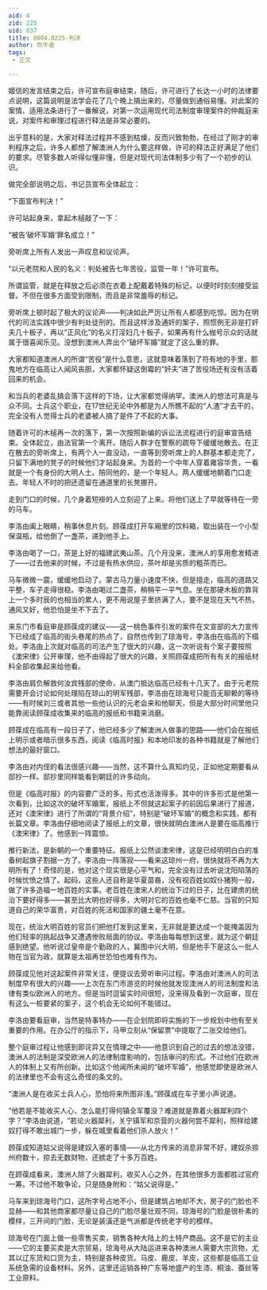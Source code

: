 ```yaml
---
aid: 4
zid: 225
uid: 837
title: 0004.0225-判决
author: 吹牛者
tags: 
 - 正文

---
```




  姬信的发言结束之后，许可宣布庭审结束，随后，许可进行了长达一小时的法律要点说明，这篇说明是法学会花了几个晚上搞出来的，尽量做到通俗易懂。对此案的案情、适用法条进行了一番解说，对第一次运用现代司法制度审理案件的仲裁庭来说，对案件和审理过程进行释法是非常必要的。

  出乎意料的是，大家对释法过程并不感到枯燥，反而兴致勃勃，在经过了刚才的审判程序之后，许多人都想了解澳洲人为什么要这样做，许可的释法正好满足了他们的要求。尽管多数人听得似懂非懂，但是对现代司法体制多少有了一个初步的认识。

  做完全部说明之后，书记员宣布全体起立：

  “下面宣布判决！”

  许可站起身来，拿起木槌敲了一下：

  “被告‘破坏军婚’罪名成立！”

  旁听席上所有人发出一声叹息和议论声。

  “以元老院和人民的名义：判处被告七年苦役，监管一年！”许可宣布。

  所谓监管，就是在释放之后必须在衣着上配戴着特殊的标记，以便时时刻刻接受监督。不但在很多方面受到限制，而且是非常羞辱的标记。

  旁听席上顿时起了极大的议论声——判决如此严厉让所有人都感到吃惊。因为在明代的司法实践中很少有判处徒刑的。而且这样涉及通奸的案子，照惯例无非是打奸夫几十板子，再以“正风化”的名义打淫妇几十板子，如果再有什么枷号示众的话就属于很喜闻乐见。没想到澳洲人弄出个“破坏军婚”就定了这么重的罪。

  大家都知道澳洲人的所谓“苦役”是什么意思，这就意味着落到了符有地的手里，那鬼地方在临高让人闻风丧胆，大家都怀疑这倒霉的“奸夫”进了苦役场还有没有活着回来的机会。

  和当兵的老婆乱搞会落下这样的下场，让大家都觉得纳罕。澳洲人的想法可真是与众不同。士兵这个职业，在17世纪无论中外都是为人所瞧不起的“人渣”才去干的，完全没有人觉得士兵的老婆被人搞了是件了不起的大事。

  随着许可的木槌再一次的落下，第一次按照新编的诉讼法流程进行的庭审宣告结束。全体起立，由法官第一个离开。随后人群才在警察的疏导下缓缓地散去。在正在散去的旁听席上，有两个人一直没动，一直等到旁听席上的人群基本都走完了，只留下满地的凳子的时候他们才站起身来。为首的一个中年人穿着雍容华贵，一看就是一个有身份的大明人士。陪同他的，是一个年轻人。两人缓缓地朝着门口走去。年轻人不时的把还遗留在通道里的长凳挪开。

  走到门口的时候，几个身着短褂的人立刻迎了上来。将他们送上了早就等待在一旁的马车。

  李洛由阖上眼睛，稍事休息片刻。顾葆成打开车厢里的饮料箱，取出装在一个小型保温瓶，给他倒了一盏茶，递到他手上。

  李洛由喝了一口，茶是上好的福建武夷山茶。几个月没来，澳洲人的享用愈发精进了——过去他来的时候，不过是有热水供应，茶叶却是劣质的粗茶而已。

  马车微微一震，缓缓地启动了。蒙古马力量小速度不快，但是擅走，临高的道路又平整，车子走得很稳。李洛由喝过二盏茶，稍稍平一平气息。坐在那硬木板的靠背上一个多时辰的也相当的累人，更不用说屋子里挤满了人，要不是现在天气不热，通风又好，他恐怕是坐不下去了。

  来东门市看庭审是顾葆成的建议——这一桃色事件引发的案件在文宣部的大力宣传下已经成了临高的街头巷尾的热点了，自然也传到了琼海号，李洛由在临高的下榻处。李洛由上次就对临高的司法产生了很大的兴趣，这一次听说有个案子要按照《澳宋律》公开审理，他不由得起了很大的兴趣，关照顾葆成把所有有关的报纸材料全部收集起来给他看。

  李洛由肩负解救何汝宾残部的使命，从澳门抵达临高已经有十几天了。由于元老院需要开会讨论如何处理陷在琼山的明军残部，李洛由在琼海号只能百无聊赖的等待——有时候刘三或者其他一些他认识的元老会来和他聊天，但是大部分时间里他只能靠阅读顾葆成收集来的临高的报纸和书籍来消磨。

  顾葆成在临高有一段日子了，他已经多少了解澳洲人做事的思路——他们会在报纸上明示或者暗示很多东西，阅读《临高时报》和本地印发的各种书籍就是了解他们想法的最好窗口。

  李洛由对内侄的看法很感兴趣——当然，这不算什么真知灼见，正如他定期要看从邸抄一样。邸抄里同样能看到朝廷的许多动向。

  但是《临高时报》的内容要广泛的多，形式也活泼得多。其中的许多形式是他第一次看到，比如这次的破坏军婚案，报纸上不但就这起案子的前因后果进行了报道，还对《澳宋律》进行了所谓的“背景介绍”，特别是“破坏军婚”的概念和实践，都有长篇文章。李洛由仔细地阅读了报纸上的文章，很快就明白澳洲人是要在临高推行《澳宋律》了。他感到一阵震惊。

  推行新法，是新朝的一个重要特征。报纸上公然谈澳宋律，这是已经明明白白的准备树起旗子割据一方了。李洛由一阵落寂——看来这琼州一府，很快就将不再为大明所有了！奇怪的是，他对这个现实很是心平气和，完全没有过去听说沈阳陷落的时候忧愤之情了。起码，这些人还自称是华夏苗裔，没有视百姓如奴仆猪狗一般，做了许多造福一地百姓的实事。老百姓在澳宋人的统治下过的日子，比在建虏的统治下要好得多——甚至比大明也好得多，大明对它的百姓也毫不仁慈。当官的只知道自己的荣华富贵，对百姓的死活和国家的疆土毫不在意。

  现在，统治大明百姓的官员们把他打发到这里来，无非就是要达成一个能掩盖因为他们轻率的挑起战争又遭遇惨败局面的协议。李洛由每每想到这里，就为这个朝廷感到绝望。他听说过皇帝是个勤政的人，冀图中兴大明，但是他手下是这么一批人物在当官为政，就算是太祖再世恐怕也难有作为。

  顾葆成见他对这起案件非常关注，便提议去旁听审问过程。李洛由对澳洲人的司法制度早有很大的兴趣——上次在东门市游览的时候他就发现澳洲人的司法制度和法律有类似欧洲人的地方。但是当时逗留实时间很短，没来得及看到一次庭审，现在有这么一桩要紧的案子，这个机会无论如何不能错过。

  李洛由要看庭审，当然是特事特办——在企划院即将实施的下一步规划中他有至关重要的作用。在办公厅的指示下，马甲立刻从“保留票”中提取了二张交给他们。

  整个庭审过程让他感到即诧异又在情理之中——他意识到自己的过去的想法没错，澳洲人的法制是深受欧洲人的法律制度影响的，包括审问的形式。不过他们在欧洲人的体制上又有所创新。比如这个他闻所未闻的“破坏军婚”，他感觉即使是欧洲人的法律里也不会有这么奇怪的条文的。

  “澳洲人是在收买士兵人心，恐怕将来所图非浅。”顾葆成在车子里小声说道。

  “他若是不能收买人心，怎么能打得何镇全军覆没？难道就是靠着火器犀利四个字？”李洛由说道，“若论火器犀利，关宁镇军和京营的火器何尝不犀利，照样给建奴打得不敢出城门一步，躲在城里看着他们杀人放火！”

  顾葆成知道姑父说得是建奴入塞的事情——从北方传来的消息非常不好，建奴杀掠州府数十，掠去无数财物，还掳走了十多万百姓。

  在顾葆成看来，澳洲人除了火器犀利，收买人心之外，在其他很多方面都胜过官府一筹。不过他不敢争论，只是随身附和：“姑父说得是。”

  马车来到琼海号门口，这所字号占地不小，但是建筑占地却不大，房子的门脸也不显赫——和其他商家都尽量让自己的门脸尽量壮观不同，琼海号的门脸是很朴素的模样，三开间的门脸，无论是装潢还是气派都是传统老字号的模样。

  琼海号在门面上做一些零售买卖，销售各种大陆上的土特产商品。这不是它的主业——它的主要买卖是大宗贸易，琼海号从大陆运进来各种澳洲人需要大宗货物，尤其以辽东货和口货为主，特别是各种皮货。马皮、鹿皮、羊皮，这些都是临高工业系统急需的设备材料。另外，这里还运销各种广东等地盛产的生漆、桐油、蚕丝等工业原料。


